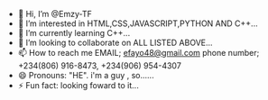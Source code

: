 - 👋 Hi, I’m @Emzy-TF
- 👀 I’m interested in HTML,CSS,JAVASCRIPT,PYTHON AND C++...
- 🌱 I’m currently learning C++...
- 💞️ I’m looking to collaborate on ALL LISTED ABOVE...
- 📫 How to reach me EMAIL; efayo48@gmail.com phone number; +234(806) 916-8473, +234(906) 954-4307 
- 😄 Pronouns: "HE". i'm a guy , so......
- ⚡ Fun fact: looking foward to it...

<!---
Emzy-TF/Emzy-TF is a ✨ special ✨ repository because its `README.md` (this file) appears on your GitHub profile.
You can click the Preview link to take a look at your changes.
--->
